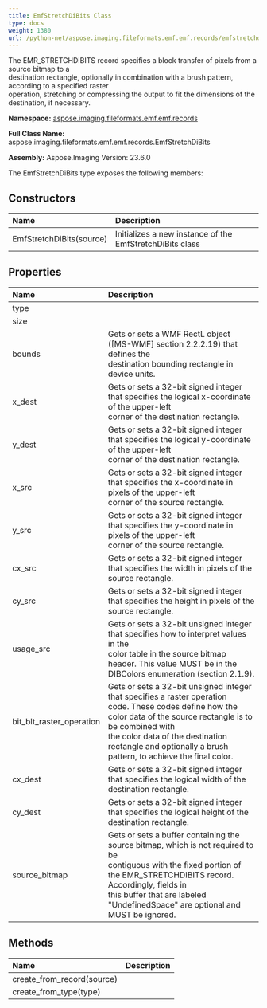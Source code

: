 ```yaml
---
title: EmfStretchDiBits Class
type: docs
weight: 1380
url: /python-net/aspose.imaging.fileformats.emf.emf.records/emfstretchdibits/
---
```


The EMR_STRETCHDIBITS record specifies a block transfer of pixels from a source bitmap to a <br/>            destination rectangle, optionally in combination with a brush pattern, according to a specified raster <br/>            operation, stretching or compressing the output to fit the dimensions of the destination, if necessary.

**Namespace:** [aspose.imaging.fileformats.emf.emf.records](/imaging/python-net/aspose.imaging.fileformats.emf.emf.records/)

**Full Class Name:** aspose.imaging.fileformats.emf.emf.records.EmfStretchDiBits

**Assembly:**  Aspose.Imaging Version: 23.6.0

The EmfStretchDiBits type exposes the following members:
## **Constructors**
|**Name**|**Description**|
| :- | :- |
|EmfStretchDiBits(source)|Initializes a new instance of the EmfStretchDiBits class|
## **Properties**
|**Name**|**Description**|
| :- | :- |
|type|  |
|size|  |
|bounds|Gets or sets a WMF RectL object ([MS-WMF] section 2.2.2.19) that defines the <br/>            destination bounding rectangle in device units.|
|x_dest|Gets or sets a 32-bit signed integer that specifies the logical x-coordinate of the upper-left <br/>            corner of the destination rectangle.|
|y_dest|Gets or sets a 32-bit signed integer that specifies the logical y-coordinate of the upper-left <br/>            corner of the destination rectangle.|
|x_src|Gets or sets a 32-bit signed integer that specifies the x-coordinate in pixels of the upper-left <br/>            corner of the source rectangle.|
|y_src|Gets or sets a 32-bit signed integer that specifies the y-coordinate in pixels of the upper-left <br/>            corner of the source rectangle.|
|cx_src|Gets or sets a 32-bit signed integer that specifies the width in pixels of the source rectangle.|
|cy_src|Gets or sets a 32-bit signed integer that specifies the height in pixels of the source rectangle.|
|usage_src|Gets or sets a 32-bit unsigned integer that specifies how to interpret values in the <br/>            color table in the source bitmap header. This value MUST be in the DIBColors enumeration (section 2.1.9).|
|bit_blt_raster_operation|Gets or sets a 32-bit unsigned integer that specifies a raster operation <br/>            code. These codes define how the color data of the source rectangle is to be combined with <br/>            the color data of the destination rectangle and optionally a brush pattern, to achieve the final color.|
|cx_dest|Gets or sets a 32-bit signed integer that specifies the logical width of the destination rectangle.|
|cy_dest|Gets or sets a 32-bit signed integer that specifies the logical height of the destination rectangle.|
|source_bitmap|Gets or sets a buffer containing the source bitmap, which is not required to be <br/>            contiguous with the fixed portion of the EMR_STRETCHDIBITS record. Accordingly, fields in <br/>            this buffer that are labeled "UndefinedSpace" are optional and MUST be ignored.|
## **Methods**
|**Name**|**Description**|
| :- | :- |
|create_from_record(source)|  |
|create_from_type(type)|  |
